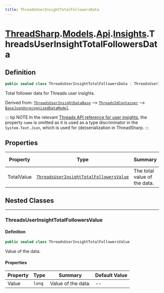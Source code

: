 ```yaml
---
title: ThreadsUserInsightTotalFollowersData
---
```


# [ThreadSharp](../../../).[Models](../../).[Api](../).[Insights](.).ThreadsUserInsightTotalFollowersData

## Definition

```c#
public sealed class ThreadsUserInsightTotalFollowersData : ThreadsUserInsightDataBase
```

Total follower data for Threads user insights.

Derived from: [`ThreadsUserInsightDataBase`](../ThreadsUserInsightDataBase) --> [`ThreadsIdContainer`](../ThreadsIdContainer) --> [`BaseJsonUnrecognizedDataModel`](../../BaseJsonUnrecognizedDataModel.md).

::: tip NOTE
In the relevant [Threads API reference for user insights](https://developers.facebook.com/docs/threads/reference/insights#get---threads-user-id--threads-insights), the property `name` is omitted as it is used as a type discriminator in the `System.Text.Json`, which is used for (de)serialization in ThreadSharp.
:::

## Properties

| Property   | Type                                                                              | Summary                      | Default Value |
|------------|-----------------------------------------------------------------------------------|------------------------------|---------------|
| TotalValue | [`ThreadsUserInsightTotalFollowersValue`](#threadsuserinsighttotalfollowersvalue) | The total value of the data. | `null`        |

## Nested Classes

---

### ThreadsUserInsightTotalFollowersValue

#### Definition

```c#
public sealed class ThreadsUserInsightTotalFollowersValue
```

Value of the data.

#### Properties

| Property | Type   | Summary            | Default Value |
|----------|--------|--------------------|---------------|
| Value    | `long` | Value of the data. | --            |